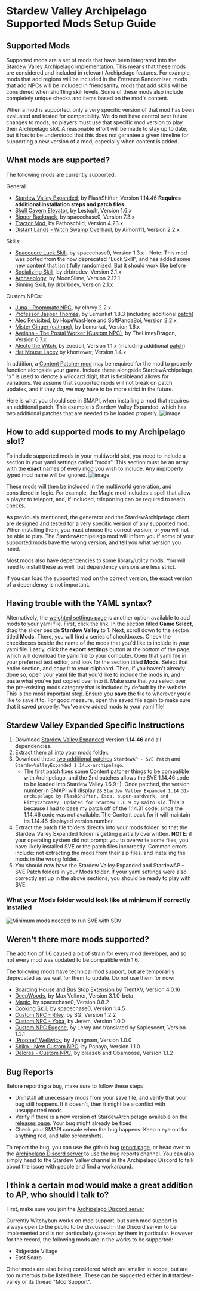 # Stardew Valley Archipelago Supported Mods Setup Guide

## Supported Mods

Supported mods are a set of mods that have been integrated into the Stardew Valley Archipelago implementation. This means that these mods are considered and included in relevant Archipelago features.
For example, mods that add regions will be included in the Entrance Randomizer, mods that add NPCs will be included in friendsanity, mods that add skills will be considered when shuffling skill levels.
Some of these mods also include completely unique checks and items based on the mod's content.

When a mod is supported, only a very specific version of that mod has been evaluated and tested for compatibility. We do not have control over future changes to mods, so players must use that specific mod version to play their Archipelago slot.
A reasonable effort will be made to stay up to date, but it has to be understood that this does not garantee a given timeline for supporting a new version of a mod, especially when content is added.

## What mods are supported?

The following mods are currently supported:

General: 
- [Stardew Valley Expanded](#stardew-valley-expanded-specific-instructions), by FlashShifter, Version 1.14.46 **Requires additional installation steps and patch files**
- [Skull Cavern Elevator](https://www.nexusmods.com/stardewvalley/mods/963), by Lestoph, Version 1.6.x
- [Bigger Backpack](https://www.nexusmods.com/stardewvalley/mods/1845), by spacechase0, Version 7.3.x
- [Tractor Mod](https://www.nexusmods.com/stardewvalley/mods/1401), by Pathoschild, Version 4.23.x
- [Distant Lands - Witch Swamp Overhaul](https://www.nexusmods.com/stardewvalley/mods/18109), by Aimon111, Version 2.2.x

Skills:
- [Spacecore Luck Skill](https://www.nexusmods.com/stardewvalley/mods/28103), by spacechase0, Version 1.3.x - Note: This mod was ported from the now deprecated "Luck Skill", and has added some new content that isn't fully randomized. But it should work like before
- [Socializing Skill](https://www.nexusmods.com/stardewvalley/mods/14142), by drbirbdev, Version 2.1.x
- [Archaeology](https://www.nexusmods.com/stardewvalley/mods/22199), by MoonSlime, Version 2.12.1
- [Binning Skill](https://www.nexusmods.com/stardewvalley/mods/14073), by drbirbdev, Version 2.1.x

Custom NPCs:
- [Juna - Roommate NPC](https://www.nexusmods.com/stardewvalley/mods/8606), by elhrvy 2.2.x
- [Professor Jasper Thomas](https://www.nexusmods.com/stardewvalley/mods/5599), by Lemurkat 1.8.3 (including additional [patch](https://github.com/Witchybun/SDV-Randomizer-Content-Patcher/releases))
- [Alec Revisited](https://www.nexusmods.com/stardewvalley/mods/10697), by HopeWasHere and SoftPandaBoi, Version 2.2.x
- [Mister Ginger (cat npc)](https://www.nexusmods.com/stardewvalley/mods/5295), by Lemurkat, Version 1.6.x
- [Ayeisha - The Postal Worker (Custom NPC)](https://www.nexusmods.com/stardewvalley/mods/6427), by TheLimeyDragon, Version 0.7.x
- [Alecto the Witch](https://www.nexusmods.com/stardewvalley/mods/10671), by zoedoll, Version 1.1.x (including additional [patch](https://github.com/Witchybun/SDV-Randomizer-Content-Patcher/releases))
- [Hat Mouse Lacey](https://github.com/ichortower/HatMouseLacey) by khortower, Version 1.4.x

In addition, a [Content Patcher mod](https://github.com/Witchybun/SDV-Randomizer-Content-Patcher/releases) may be required for the mod to properly function alongside your game.  Include these alongside StardewArchipelago.
"x" is used to denote a wildcard digit, that is flexibleand allows for variations. We assume that supported mods will not break on patch updates, and if they do, we may have to be more strict in the future.

Here is what you should see in SMAPI, when installing a mod that requires an additional patch. This example is Stardew Valley Expanded, which has two additional patches that are needed to be loaded properly.
![image](https://i.imgur.com/y3lBIkw.png)

## How to add supported mods to my Archipelago slot?

To include supported mods in your multiworld slot, you need to include a section in your yaml settings called "mods".
This section must be an array with the **exact** names of every mod you wish to include. Any improperly typed mod name will be ignored.
![image](https://i.imgur.com/uOHtXmU.png)

These mods will then be included in the multiworld generation, and considered in logic. For example, the Magic mod includes a spell that allow a player to teleport, and, if included, teleporting can be required to reach checks.

As previously mentioned, the generator and the StardewArchipelago client are designed and tested for a very specific version of any supported mod. When installing them, you must choose the correct version, or you will not be able to play.
The StardewArchipelago mod will inform you if some of your supported mods have the wrong version, and tell you what version you need.

Most mods also have dependencies to some library/utility mods. You will need to install these as well, but dependency versions are less strict.

If you can load the supported mod on the correct version, the exact version of a dependency is not important.

## Having trouble with the YAML syntax?

Alternatively, the [weighted settings page](https://archipelago.gg/weighted-options) is another option available to add mods to your yaml file. First, click the link. In the section titled **Game Select**, drag the slider beside **Stardew Valley** to 1. Next, scroll down to the secton titled **Mods**. There, you will find a series of checkboxes. Check the checkboxes beside the name of the mods that you'd like to include in your yaml file. Lastly, click the **export settings** button at the bottom of the page, which will download the yaml file to your computer. Open that yaml file in your preferred text editor, and look for the section titled **Mods**. Select that entire section, and copy it to your clipboard. Then, if you haven't already done so, open your yaml file that you'd like to include the mods in, and paste what you've just copied over into it. Make sure that you select over the pre-existing mods category that is included by default by the website. This is the most important step. Ensure you **save** the file to wherever you'd like to save it to. For good measure, open the saved file again to make sure that it saved properly. You've now added mods to your yaml file! 

## Stardew Valley Expanded Specific Instructions

1) Download [Stardew Valley Expanded](https://www.nexusmods.com/stardewvalley/mods/3753) Version **1.14.46** and all dependencies.
2) Extract them all into your mods folder.
3) Download these [two additional patches](https://github.com/Witchybun/SDV-Randomizer-Content-Patcher/releases) `StardewAP - SVE Patch` and `StardewValleyExpanded 1.14.x-archipelago`.
     - The first patch fixes some Content patcher things to be compatible with Archipelago, and the 2nd patches allows the SVE 1.14.46 code to be loaded into Stardew Valley 1.6.9+). Once patched, the version number in SMAPI will display as `Stardew Valley Expanded 1.14.31-archipelago by FlashShifter, Esca, super-aardvark, and kittycatcasey. Updated for Stardew 1.6.9 by Kaito Kid`. This is because I had to base my patch off of the 1.14.31 code, since the 1.14.46 code was not available. The Content pack for it will maintain its 1.14.46 displayed version number
4) Extract the patch file folders directly into your mods folder, so that the Stardew Valley Expanded folder is getting partially overwritten.
      **NOTE**: if your operating system did not prompt you to overwrite some files, you have likely installed SVE or the patch files incorrectly. Common errors include: not extracting the mods from their zip files, and installing the mods in the wrong folder.
6) You should now have the Stardew Valley Expanded and StardewAP - SVE Patch folders in your Mods folder. If your yaml settings were also correctly set up in the above sections, you should be ready to play with SVE.

### What your Mods folder would look like at minimum if correctly installed
![Minimum mods needed to run SVE with SDV](/Documentation/Images/SVE%20Min%20Mods.png?raw=true)

## Weren't there more mods supported?

The addition of 1.6 caused a bit of strain for every mod developer, and so not every mod was updated to be compatible with 1.6.

The following mods have technical mod support, but are temporarily deprecated as we wait for them to update.  Do not use them for now:
- [Boarding House and Bus Stop Extension](https://www.nexusmods.com/stardewvalley/mods/4120) by TrentXV, Version 4.0.16
- [DeepWoods](https://www.nexusmods.com/stardewvalley/mods/2571), by Max Vollmer, Version 3.1.0-beta
- [Magic](https://www.nexusmods.com/stardewvalley/mods/2007), by spacechase0, Version 0.8.2
- [Cooking Skill](https://www.nexusmods.com/stardewvalley/mods/522), by spacechase0, Version 1.4.5
- [Custom NPC - Riley](https://www.nexusmods.com/stardewvalley/mods/5811), by SG, Version 1.2.2
- [Custom NPC - Yoba](https://www.nexusmods.com/stardewvalley/mods/14871), by Jerem, Version 1.0.0
- [Custom NPC Eugene](https://www.nexusmods.com/stardewvalley/mods/9222), by Leroy and translated by Sapiescent, Version 1.3.1
- ['Prophet' Wellwick](https://www.nexusmods.com/stardewvalley/mods/6462), by Jyangnam, Version 1.0.0
- [Shiko - New Custom NPC](https://www.nexusmods.com/stardewvalley/mods/3732), by Papaya, Version 1.1.0
- [Delores - Custom NPC](https://www.nexusmods.com/stardewvalley/mods/5510), by blaaze6 and Obamoose, Version 1.1.2

## Bug Reports

Before reporting a bug, make sure to follow these steps
- Uninstall all unecessary mods from your save file, and verify that your bug still happens. If it doesn't, then it might be a conflict with unsupported mods
- Verify if there is a new version of StardewArchipelago available on the [releases page](https://github.com/agilbert1412/StardewArchipelago/releases). Your bug might already be fixed
- Check your SMAPI console when the bug happens. Keep a eye out for anything red, and take screenshots.

To report the bug, you can use the github bug [report page](https://github.com/agilbert1412/StardewArchipelago/issues/new), or head over to the [Archipelago Discord server](https://discord.gg/8Z65BR2) to use the bug reports channel.
You can also simply head to the Stardew Valley channel in the Archipelago Discord to talk about the issue with people and find a workaround.

## I think a certain mod would make a great addition to AP, who should I talk to?

First, make sure you join the [Archipelago Discord server](https://discord.gg/8Z65BR2)

Currently Witchybun works on mod support, but such mod support is always open to the public to be discussed in 
the Discord server to be implemented and is not particularly gatekept by them in particular.  However for the record, the 
following mods are in the works to be supported:
- Ridgeside Village
- East Scarp

Other mods are also being considered which are smaller in scope, but are too numerous to be listed here.  These can be suggested either in #stardew-valley or its thread "Mod Support".
